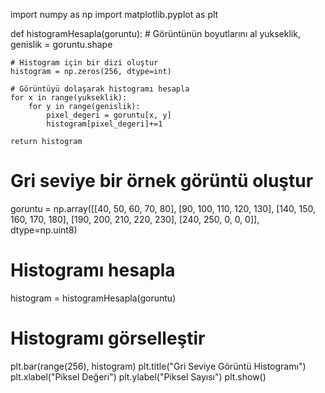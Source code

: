 import numpy as np
import matplotlib.pyplot as plt

def histogramHesapla(goruntu):
    # Görüntünün boyutlarını al
    yukseklik, genislik = goruntu.shape

    # Histogram için bir dizi oluştur
    histogram = np.zeros(256, dtype=int)

    # Görüntüyü dolaşarak histogramı hesapla
    for x in range(yukseklik):
        for y in range(genislik):
            pixel_degeri = goruntu[x, y]
            histogram[pixel_degeri]+=1

    return histogram

# Gri seviye bir örnek görüntü oluştur
goruntu = np.array([[40, 50, 60, 70, 80],
                  [90, 100, 110, 120, 130],
                  [140, 150, 160, 170, 180],
                  [190, 200, 210, 220, 230],
                  [240, 250, 0, 0, 0]], dtype=np.uint8)


# Histogramı hesapla
histogram = histogramHesapla(goruntu)

# Histogramı görselleştir
plt.bar(range(256), histogram)
plt.title("Gri Seviye Görüntü Histogramı")
plt.xlabel("Piksel Değeri")
plt.ylabel("Piksel Sayısı")
plt.show()
